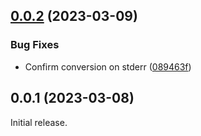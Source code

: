 ## [0.0.2](https://github.com/prantlf/package-lock-converter/compare/v0.0.1...v0.0.2) (2023-03-09)


### Bug Fixes

* Confirm conversion on stderr ([089463f](https://github.com/prantlf/package-lock-converter/commit/089463fe97f2ac92e980a15ed0db33f41fd93ae5))



## 0.0.1 (2023-03-08)

Initial release.
